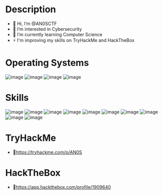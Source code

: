 # Description
- 👋 Hi, I’m @AN0SCTF
- 👀 I’m interested in Cybersecurity
- 🌱 I’m currently learning Computer Science
- ⚡ I'm improving my skills on TryHackMe and HackTheBox
# Operating Systems
![image](https://github.com/AN0SCTF/AN0SCTF/assets/168984429/2ec36dbe-3f54-441b-8f42-ab8b33c3b3fa)
![image](https://github.com/AN0SCTF/AN0SCTF/assets/168984429/0a3b23e8-6bf7-4ae6-a74d-0b7579ae0c5a)
![image](https://github.com/AN0SCTF/AN0SCTF/assets/168984429/3e3349a9-5655-49ef-bc7c-e57e24e85763)
![image](https://github.com/AN0SCTF/AN0SCTF/assets/168984429/9ba76c3b-80c0-4f31-a32c-34be92c7343f)
# Skills
![image](https://github.com/AN0SCTF/AN0SCTF/assets/168984429/3fc0fab2-42b4-4b87-8240-799f6e451d99)
![image](https://github.com/AN0SCTF/AN0SCTF/assets/168984429/fb5a0787-356e-4d23-8759-cdfbe5f9b242)
![image](https://github.com/AN0SCTF/AN0SCTF/assets/168984429/7c1965c9-2090-4ea2-bc2e-dd72e7a638d8)
![image](https://github.com/AN0SCTF/AN0SCTF/assets/168984429/7dac103a-902c-448a-a05e-3cb5f7565ca9)
![image](https://github.com/AN0SCTF/AN0SCTF/assets/168984429/dfcdfda4-a57f-47d5-a5b8-75f7b6e53345)
![image](https://github.com/AN0SCTF/AN0SCTF/assets/168984429/9ded9ae4-8d6d-4a15-a47c-baa84f04e118)
![image](https://github.com/AN0SCTF/AN0SCTF/assets/168984429/340bde40-fd15-46b7-89ac-c3e1faafcdd7)
![image](https://github.com/AN0SCTF/AN0SCTF/assets/168984429/a2d3ac90-3390-4df3-bbd0-84ff4853b3d5)
![image](https://github.com/AN0SCTF/AN0SCTF/assets/168984429/c74b151a-c6fd-4caa-98d5-20163792dd2b)
![image](https://github.com/AN0SCTF/AN0SCTF/assets/168984429/58f2442e-5a7c-4b23-b257-9044e80103f1)
# TryHackMe
- 📗https://tryhackme.com/p/AN0S
# HackTheBox
- 📕https://app.hackthebox.com/profile/1909640
<!---
AN0SCTF/AN0SCTF is a ✨ special ✨ repository because its `README.md` (this file) appears on your GitHub profile.
You can click the Preview link to take a look at your changes.
--->
